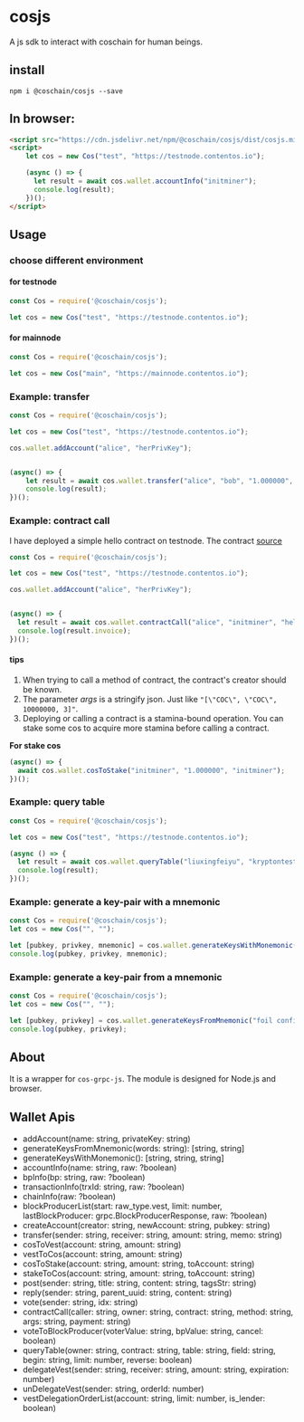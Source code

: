# cosjs

A js sdk to interact with coschain for human beings.

## install

```shell
npm i @coschain/cosjs --save
```

## In browser:

```html
<script src="https://cdn.jsdelivr.net/npm/@coschain/cosjs/dist/cosjs.min.js"></script>
<script>
    let cos = new Cos("test", "https://testnode.contentos.io");

    (async () => {
      let result = await cos.wallet.accountInfo("initminer");
      console.log(result);
    })();
</script>
```

## Usage

### choose different environment

#### for testnode

```js
const Cos = require('@coschain/cosjs');

let cos = new Cos("test", "https://testnode.contentos.io");
```

#### for mainnode

```js
const Cos = require('@coschain/cosjs');

let cos = new Cos("main", "https://mainnode.contentos.io");
```

### Example: transfer

```js
const Cos = require('@coschain/cosjs');

let cos = new Cos("test", "https://testnode.contentos.io");

cos.wallet.addAccount("alice", "herPrivKey");


(async() => {
    let result = await cos.wallet.transfer("alice", "bob", "1.000000", "memo");
    console.log(result);
})();
```

### Example: contract call

I have deployed a simple hello contract on testnode. The contract [source](https://github.com/coschain/wasm-compiler/blob/master/contracts/hello/hello.cpp)


```js
const Cos = require('@coschain/cosjs');

let cos = new Cos("test", "https://testnode.contentos.io");

cos.wallet.addAccount("alice", "herPrivKey");


(async() => {
  let result = await cos.wallet.contractCall("alice", "initminer", "hello", "greet", "[]", "0.000000");
  console.log(result.invoice);
})();
```

#### tips

1. When trying to call a method of contract, the contract's creator should be known.
2. The parameter *args* is a stringify json. Just like `"[\"COC\", \"COC\", 10000000, 3]"`.
3. Deploying or calling a contract is a stamina-bound operation. You can stake some cos to acquire more stamina before calling a contract.

**For stake cos**

```js
(async() => {
  await cos.wallet.cosToStake("initminer", "1.000000", "initminer");
})();
```

### Example: query table

```js
const Cos = require('@coschain/cosjs');

let cos = new Cos("test", "https://testnode.contentos.io");

(async () => {
  let result = await cos.wallet.queryTable("liuxingfeiyu", "kryptontest", "arenas", "creator", '', 30, false);
  console.log(result);
})();
```

### Example: generate a key-pair with a mnemonic

```js
const Cos = require('@coschain/cosjs');
let cos = new Cos("", "");

let [pubkey, privkey, mnemonic] = cos.wallet.generateKeysWithMonemonic();
console.log(pubkey, privkey, mnemonic);
```

### Example: generate a key-pair from a mnemonic

```js
const Cos = require('@coschain/cosjs');
let cos = new Cos("", "");

let [pubkey, privkey] = cos.wallet.generateKeysFromMnemonic("foil confirm transfer resource use outer rack earth present lawsuit flock clay post unlock zoo muffin truck pretty across sibling wild next man fresh");
console.log(pubkey, privkey);
```

## About

It is a wrapper for `cos-grpc-js`.
The module is designed for Node.js and browser.

## Wallet Apis

* addAccount(name: string, privateKey: string)
* generateKeysFromMnemonic(words: string): [string, string]
* generateKeysWithMonemonic(): [string, string, string] 
* accountInfo(name: string, raw: ?boolean) 
* bpInfo(bp: string, raw: ?boolean)
* transactionInfo(trxId: string, raw: ?boolean)
* chainInfo(raw: ?boolean) 
* blockProducerList(start: raw_type.vest, limit: number, lastBlockProducer: grpc.BlockProducerResponse, raw: ?boolean) 
* createAccount(creator: string, newAccount: string, pubkey: string)
* transfer(sender: string, receiver: string, amount: string, memo: string)
* cosToVest(account: string, amount: string)
* vestToCos(account: string, amount: string)
* cosToStake(account: string, amount: string, toAccount: string)
* stakeToCos(account: string, amount: string, toAccount: string)
* post(sender: string, title: string, content: string, tagsStr: string)
* reply(sender: string, parent_uuid: string, content: string)
* vote(sender: string, idx: string)
* contractCall(caller: string, owner: string, contract: string, method: string, args: string, payment: string)
* voteToBlockProducer(voterValue: string, bpValue: string, cancel: boolean)
* queryTable(owner: string, contract: string, table: string, field: string, begin: string, limit: number, reverse: boolean)
* delegateVest(sender: string, receiver: string, amount: string, expiration: number)
* unDelegateVest(sender: string, orderId: number)
* vestDelegationOrderList(account: string, limit: number, is_lender: boolean)
